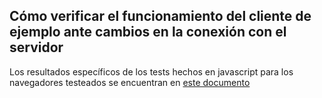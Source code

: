 ## Cómo verificar el funcionamiento del cliente de ejemplo ante cambios en la conexión con el servidor
Los resultados específicos de los tests hechos en javascript para los navegadores testeados se encuentran en [este documento](https://github.com/codenautas/pruebas_de_concepto/blob/master/onlinestatus/pruebas_en_navegadores.md "Pruebas en navegadores")
